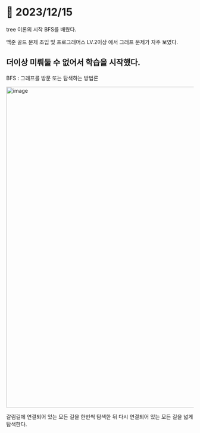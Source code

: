 # 📅 2023/12/15

tree 이론의 시작 BFS를 배웠다.

백준 골드 문제 초입 및 프로그래머스 LV.2이상 에서 그래프 문제가 자주 보였다.

더이상 미뤄둘 수 없어서 학습을 시작했다.
-------------------------------------
BFS : 그래프를 방문 또는 탐색하는 방법론

<img width="863" alt="image" src='https://www.urbanbrush.net/web/wp-content/uploads/edd/2023/02/urban-20230228144115810458.jpg'/>

갈림길에 연결되어 있는 모든 길을 한번씩 탐색한 뒤 다시 연결되어 있는 모든 길을 넓게 탐색한다.
